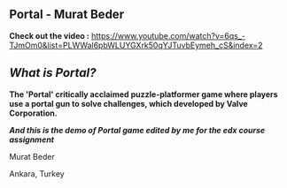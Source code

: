 ## **Portal - Murat Beder**

**Check out the video :** https://www.youtube.com/watch?v=6qs_-TJmOm0&list=PLWWal6pbWLUYGXrk50qYJTuvbEymeh_cS&index=2

## ***What is Portal?***

**The 'Portal' critically acclaimed puzzle-platformer game where players use a portal gun to solve challenges, which developed by Valve Corporation.**

***And this is the demo of Portal game edited by me for the edx course assignment***


Murat Beder 

Ankara, Turkey
